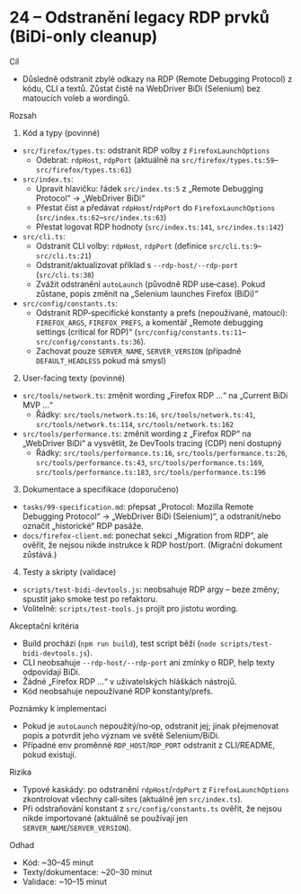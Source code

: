 # 24 – Odstranění legacy RDP prvků (BiDi-only cleanup)

Cíl

- Důsledně odstranit zbylé odkazy na RDP (Remote Debugging Protocol) z kódu, CLI a textů. Zůstat čistě na WebDriver BiDi (Selenium) bez matoucích voleb a wordingů.

Rozsah

1) Kód a typy (povinné)
- `src/firefox/types.ts`: odstranit RDP volby z `FirefoxLaunchOptions`
  - Odebrat: `rdpHost`, `rdpPort` (aktuálně na `src/firefox/types.ts:59`–`src/firefox/types.ts:61`)
- `src/index.ts`:
  - Upravit hlavičku: řádek `src/index.ts:5` z „Remote Debugging Protocol“ → „WebDriver BiDi“
  - Přestat číst a předávat `rdpHost`/`rdpPort` do `FirefoxLaunchOptions` (`src/index.ts:62`–`src/index.ts:63`)
  - Přestat logovat RDP hodnoty (`src/index.ts:141`, `src/index.ts:142`)
- `src/cli.ts`:
  - Odstranit CLI volby: `rdpHost`, `rdpPort` (definice `src/cli.ts:9`–`src/cli.ts:21`)
  - Odstranit/aktualizovat příklad s `--rdp-host/--rdp-port` (`src/cli.ts:38`)
  - Zvážit odstranění `autoLaunch` (původně RDP use‑case). Pokud zůstane, popis změnit na „Selenium launches Firefox (BiDi)“
- `src/config/constants.ts`:
  - Odstranit RDP‑specifické konstanty a prefs (nepoužívané, matoucí): `FIREFOX_ARGS`, `FIREFOX_PREFS`, a komentář „Remote debugging settings (critical for RDP)“ (`src/config/constants.ts:11`–`src/config/constants.ts:36`).
  - Zachovat pouze `SERVER_NAME`, `SERVER_VERSION` (případně `DEFAULT_HEADLESS` pokud má smysl)

2) User-facing texty (povinné)
- `src/tools/network.ts`: změnit wording „Firefox RDP …“ na „Current BiDi MVP …“
  - Řádky: `src/tools/network.ts:16`, `src/tools/network.ts:41`, `src/tools/network.ts:114`, `src/tools/network.ts:162`
- `src/tools/performance.ts`: změnit wording z „Firefox RDP“ na „WebDriver BiDi“ a vysvětlit, že DevTools tracing (CDP) není dostupný
  - Řádky: `src/tools/performance.ts:16`, `src/tools/performance.ts:26`, `src/tools/performance.ts:43`, `src/tools/performance.ts:169`, `src/tools/performance.ts:183`, `src/tools/performance.ts:196`

3) Dokumentace a specifikace (doporučeno)
- `tasks/99-specification.md`: přepsat „Protocol: Mozilla Remote Debugging Protocol“ → „WebDriver BiDi (Selenium)“, a odstranit/nebo označit „historické“ RDP pasáže.
- `docs/firefox-client.md`: ponechat sekci „Migration from RDP“, ale ověřit, že nejsou nikde instrukce k RDP host/port. (Migrační dokument zůstává.)

4) Testy a skripty (validace)
- `scripts/test-bidi-devtools.js`: neobsahuje RDP argy – beze změny; spustit jako smoke test po refaktoru.
- Volitelně: `scripts/test-tools.js` projít pro jistotu wording.

Akceptační kritéria

- Build prochází (`npm run build`), test script běží (`node scripts/test-bidi-devtools.js`).
- CLI neobsahuje `--rdp-host/--rdp-port` ani zmínky o RDP, help texty odpovídají BiDi.
- Žádné „Firefox RDP …“ v uživatelských hláškách nástrojů.
- Kód neobsahuje nepoužívané RDP konstanty/prefs.

Poznámky k implementaci

- Pokud je `autoLaunch` nepoužitý/no‑op, odstranit jej; jinak přejmenovat popis a potvrdit jeho význam ve světě Selenium/BiDi.
- Případné env proměnné `RDP_HOST`/`RDP_PORT` odstranit z CLI/README, pokud existují.

Rizika

- Typové kaskády: po odstranění `rdpHost`/`rdpPort` z `FirefoxLaunchOptions` zkontrolovat všechny call‑sites (aktuálně jen `src/index.ts`).
- Při odstraňování konstant z `src/config/constants.ts` ověřit, že nejsou nikde importované (aktuálně se používají jen `SERVER_NAME`/`SERVER_VERSION`).

Odhad

- Kód: ~30–45 minut
- Texty/dokumentace: ~20–30 minut
- Validace: ~10–15 minut

